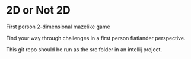 # 2D or Not 2D

First person 2-dimensional mazelike game

Find your way through challenges in a first person flatlander perspective.

This git repo should be run as the src folder in an intellij project.